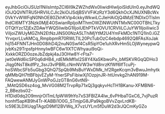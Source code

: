 eyJhbGciOiJSUzI1NiIsImtpZCI6Il9kZWZhdWx0IiwidHlwIjoiSldUIn0.eyJhdWQiOiJQQVNTRU5HRVIiLCJlc2kiOiJSdjBSVVFiKzRzY3d6QkhOcXJNUXNBcWx0VkYvWWFqN0NhOE80ZkhKVlp4ckkyWkwiLCJleHAiOjQ4MzE1NDIxOTIsImlhdCI6MTY3Nzk0MjE4OSwianRpIjoiMThmOWZiNWUtNTMxNC00OTBhLTkyOTQtYzc1ZjExZDAwYWQ5IiwibG1lIjoiUEhPTkVOVU1CRVIiLCJuYW1lIjoiIiwic3ViIjoiZWUyMGZhN2EtNzJiNS00NzA5LThiMjYtM2U4YmFkMDc1NTQ1In0.iGZYrvqxrLLvAMCq_RmpbpmR70RWLTIL20PcTubOzC4ebdp4692Q8FAsXoJakhij154FNNTJHn0D08ihD4j2nuN0Swf4CsR5ipYOe1uhXRvHm5LOjWyneypwQjvbKs29TrpsfpHnnyIwBFC6w1IXTCWhyaui9oQi-XxkkORZD0ozeJbZdpkj4aJ3OHw8Y-rFta7-jwt0eWd6icSP0q6dHB4_rdEMkMfIxl2S8Y4XaSKbwoPx_bMSKVRGqQDHo3JIqg0NsT8kdfPz_3srJ3vIPBRLcNmNVW3wYd8nrzKfWf6IfTcuPj-hoSWbcSFb5uGbg3QhQ7SpQb9MsBuYWxDMk_hf2RgeKcqm3vBwuJmhytkqMMbQH7ttBFbjvEZyM-YnerSPsFibiwXj1OzpjnJR-htUnvkg2hAN919M-FAQwewANMJyGnWPoGJzGT8nG6vtN9-_MAtQSD6sz4og_MvVG08M2TrvpRp71xQj3gqkyvHcTH1BKanu-XFMBN6-2_BBezbs02-H1Did0dq2O9mnjrOlTmLfpWW9hYo7xS3FBlZA4Iw_6vPHbaTGxC6_7vjPuzRhonhf5apKB9h4Tr-KABBi1O0G_STmjpG8JPa9kgoBVvZqvLrdKB-lc59E3LDXUqgTAgzD9M12BVWq_X7vzUYLm5fDuW2d3rJQCmKyGZo
